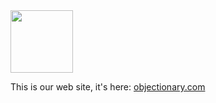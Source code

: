 <img src="https://www.yegor256.com/images/books/elegant-objects/cactus.svg" height="100px" />

This is our web site, it's here: [objectionary.com](https://www.objectionary.com)